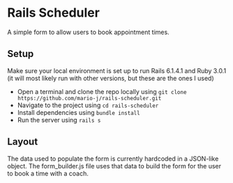 # Rails Scheduler

A simple form to allow users to book appointment times.

## Setup

Make sure your local environment is set up to run Rails 6.1.4.1 and Ruby 3.0.1 (it will most likely run with other versions, but these are the ones I used)

 - Open a terminal and clone the repo locally using ```git clone https://github.com/mario-j/rails-scheduler.git```
 - Navigate to the project using ```cd rails-scheduler```
 - Install dependencies using ```bundle install```
 - Run the server using ```rails s```

## Layout

The data used to populate the form is currently hardcoded in a JSON-like object. The form_builder.js file uses that data to build the form for the user to book a time with a coach.
